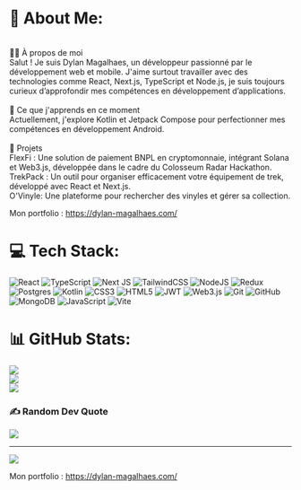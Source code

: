 # 💫 About Me:
<br>👨‍💻 À propos de moi<br>Salut ! Je suis Dylan Magalhaes, un développeur passionné par le développement web et mobile. J'aime surtout travailler avec des technologies comme React, Next.js, TypeScript et Node.js, je suis toujours curieux d’approfondir mes compétences en développement d’applications.<br><br>🌱 Ce que j'apprends en ce moment<br>Actuellement, j'explore Kotlin et Jetpack Compose pour perfectionner mes compétences en développement Android.<br><br>🚀 Projets<br>FlexFi : Une solution de paiement BNPL en cryptomonnaie, intégrant Solana et Web3.js, développée dans le cadre du Colosseum Radar Hackathon.<br>TrekPack : Un outil pour organiser efficacement votre équipement de trek, développé avec React et Next.js.<br>O'Vinyle: Une plateforme pour rechercher des vinyles et gérer sa collection.

Mon portfolio : https://dylan-magalhaes.com/


# 💻 Tech Stack:
![React](https://img.shields.io/badge/react-%2320232a.svg?style=for-the-badge&logo=react&logoColor=%2361DAFB) ![TypeScript](https://img.shields.io/badge/typescript-%23007ACC.svg?style=for-the-badge&logo=typescript&logoColor=white) ![Next JS](https://img.shields.io/badge/Next-black?style=for-the-badge&logo=next.js&logoColor=white) ![TailwindCSS](https://img.shields.io/badge/tailwindcss-%2338B2AC.svg?style=for-the-badge&logo=tailwind-css&logoColor=white) ![NodeJS](https://img.shields.io/badge/node.js-6DA55F?style=for-the-badge&logo=node.js&logoColor=white) ![Redux](https://img.shields.io/badge/redux-%23593d88.svg?style=for-the-badge&logo=redux&logoColor=white) ![Postgres](https://img.shields.io/badge/postgres-%23316192.svg?style=for-the-badge&logo=postgresql&logoColor=white) ![Kotlin](https://img.shields.io/badge/kotlin-%237F52FF.svg?style=for-the-badge&logo=kotlin&logoColor=white) ![CSS3](https://img.shields.io/badge/css3-%231572B6.svg?style=for-the-badge&logo=css3&logoColor=white) ![HTML5](https://img.shields.io/badge/html5-%23E34F26.svg?style=for-the-badge&logo=html5&logoColor=white) ![JWT](https://img.shields.io/badge/JWT-black?style=for-the-badge&logo=JSON%20web%20tokens) ![Web3.js](https://img.shields.io/badge/web3.js-F16822?style=for-the-badge&logo=web3.js&logoColor=white) ![Git](https://img.shields.io/badge/git-%23F05033.svg?style=for-the-badge&logo=git&logoColor=white) ![GitHub](https://img.shields.io/badge/github-%23121011.svg?style=for-the-badge&logo=github&logoColor=white) ![MongoDB](https://img.shields.io/badge/MongoDB-%234ea94b.svg?style=for-the-badge&logo=mongodb&logoColor=white) ![JavaScript](https://img.shields.io/badge/javascript-%23323330.svg?style=for-the-badge&logo=javascript&logoColor=%23F7DF1E) ![Vite](https://img.shields.io/badge/vite-%23646CFF.svg?style=for-the-badge&logo=vite&logoColor=white)
# 📊 GitHub Stats:
![](https://github-readme-stats.vercel.app/api?username=DylanMagalhaes&theme=ocean_dark&hide_border=false&include_all_commits=false&count_private=false)<br/>
![](https://github-readme-streak-stats.herokuapp.com/?user=DylanMagalhaes&theme=ocean_dark&hide_border=false)<br/>
![](https://github-readme-stats.vercel.app/api/top-langs/?username=DylanMagalhaes&theme=ocean_dark&hide_border=false&include_all_commits=false&count_private=false&layout=compact)

### ✍️ Random Dev Quote
![](https://quotes-github-readme.vercel.app/api?type=horizontal&theme=tokyonight)

---
[![](https://visitcount.itsvg.in/api?id=DylanMagalhaes&icon=0&color=0)](https://visitcount.itsvg.in)

Mon portfolio : https://dylan-magalhaes.com/
<!-- Proudly created with GPRM ( https://gprm.itsvg.in ) -->
